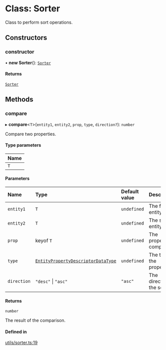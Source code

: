 # Class: Sorter

Class to perform sort operations.

## Constructors

### constructor

• **new Sorter**(): [`Sorter`](Sorter.md)

#### Returns

[`Sorter`](Sorter.md)

## Methods

### compare

▸ **compare**\<`T`\>(`entity1`, `entity2`, `prop`, `type`, `direction?`): `number`

Compare two properties.

#### Type parameters

| Name |
| :--- |
| `T`  |

#### Parameters

| Name        | Type                                                                                 | Default value | Description                |
| :---------- | :----------------------------------------------------------------------------------- | :------------ | :------------------------- |
| `entity1`   | `T`                                                                                  | `undefined`   | The first entity.          |
| `entity2`   | `T`                                                                                  | `undefined`   | The second entity.         |
| `prop`      | keyof `T`                                                                            | `undefined`   | The property to compare.   |
| `type`      | [`EntityPropertyDescriptorDataType`](../modules.md#entitypropertydescriptordatatype) | `undefined`   | The type of the property.  |
| `direction` | `"desc"` \| `"asc"`                                                                  | `"asc"`       | The direction of the sort. |

#### Returns

`number`

The result of the comparison.

#### Defined in

[utils/sorter.ts:19](https://github.com/gtscio/framework/blob/51767d6/packages/entity/src/utils/sorter.ts#L19)
